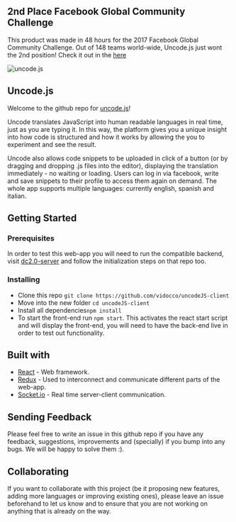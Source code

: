 ## 2nd Place Facebook Global Community Challenge
This product was made in 48 hours for the 2017 Facebook Global Community Challenge. Out of 148 teams world-wide, Uncode.js just wont the 2nd position! Check it out in the [here](https://developercircles.devpost.com/submissions)


![uncode.js](https://github.com/vidocco/dc2.0-client/blob/master/uncode.png)


## Uncode.js
Welcome to the github repo for [uncode.js](http://uncodejs.herokuapp.com/)!

Uncode translates JavaScript into human readable languages in real time, just as you are typing it. In this way, the platform  gives you a unique insight into how code is structured and how it works by allowing the you to experiment and see the result.

Uncode also allows code snippets to be uploaded in click of a button (or by dragging and dropping .js files into the editor), displaying the translation immediately - no waiting or loading. Users can log in via facebook, write and save snippets to their profile to access them again on demand. The whole app supports multiple languages: currently english, spanish and italian.


## Getting Started

### Prerequisites

In order to test this web-app you will need to run the compatible backend, visit [dc2.0-server](https://github.com/vidocco/dc2.0-server) and follow the initialization steps on that repo too.


### Installing

- Clone this repo `git clone https://github.com/vidocco/uncodeJS-client`
- Move into the new folder `cd uncodeJS-client`
- Install all dependencies`npm install`
- To start the front-end run `npm start`. This activates the react start script and will display the front-end, you will need to have the back-end live in order to test out functionality.

## Built with

- [React](https://reactjs.org/) - Web framework.
- [Redux](https://redux.js.org/) - Used to interconnect and communicate different parts of the web-app.
- [Socket.io](https://socket.io/) - Real time server-client communication.


## Sending Feedback

Please feel free to write an issue in this github repo if you have any feedback, suggestions, improvements and (specially) if you bump into any bugs. We will be happy to solve them :).


## Collaborating

If you want to collaborate with this project (be it proposing new features, adding more languages or improving existing ones), please leave an issue beforehand to let us know and to ensure that you are not working on anything that is already on the way.
